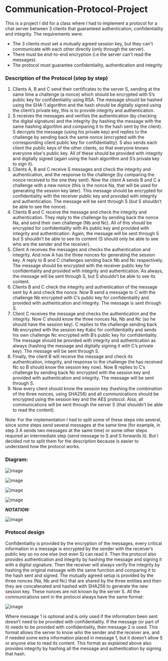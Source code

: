 # Communication-Protocol-Project
This is a project I did for a class where I had to implement a protocol for a chat server between 3 clients that guaranteed authentication, confidentiality and integrity. The requirements were:
- The 3 clients must set a mutually agreed session key, but they can't communicate with each other directly (only through the server).
- There must be end-to-end encryption (i.e the server can't read the messages).
- The protocol must guarantee confidentiality, authentication and integrity

### Description of the Protocol (step by step)
1. Clients A, B and C send their certificates to the server S, sending at the same time a challenge (a nonce) which should be encrypted with S’s public key for confidentiality using RSA. The message should be hashed using the SHA-1 algorithm and the hash should be digitally signed using the client’s private key, this is to provide integrity and authentication.
2. S receives the messages and verifies the authentication (by checking the digital signature) and the integrity (by hashing the message with the same hashing algorithm and comparing it to the hash sent by the client). S decrypts the message (using his private key) and replies to the challenge by sending back the same nonce (encrypted with the corresponding client public key for confidentiality). S also sends each client the public keys of the other clients, so that everyone knows everyone else's public key. All of these should be provided with integrity and digitally signed (again using the hash algorithm and S’s private key to sign it).
3. Clients A, B and C receive S messages and check the integrity and authentication, and the response to the challenge (by comparing the nonce received to the one they sent). Now the client A sends B and C a challenge with a new nonce (this is the nonce Na, that will be used for generating the session key later). This message should be encrypted for confidentiality with the receiver public key and provided with integrity and authentication. The message will be sent through S (but S shouldn’t be able to see the nonce).
4. Clients B and C receive the message and check the integrity and authentication. They reply to the challenge by sending back the nonce Na, and send their own challenge (Nb and Nc). All of this should be encrypted for confidentiality with A’s public key and provided with integrity and authentication. Again, the message will be sent through S but S shouldn’t be able to see its content (S should only be able to see who are the sender and the receiver).
5. Client A receives the messages and checks the authentication and integrity. And now A has the three nonces for generating the session key. A reply to B and C challenges sending back Nb and Nc respectively. The message should be encrypted with the receiver public key for confidentiality and provided with integrity and authentication. As always, the message will be sent through S, but S shouldn’t be able to see its content.
6. Clients B and C check the integrity and authentication of the message sent by A and check the nonce. Now B send a message to C with the challenge Nb encrypted with C’s public key for confidentiality and provided with authentication and integrity. The message is sent through S.
7. Client C receives the message and checks the authentication and the integrity. Now C should know the three nonces Na, Nb and Nc (so he should have the session key). C replies to the challenge sending back Nb encrypted with the session key Kabc for confidentiality and sends his own challenge Nc encrypted with B’s public key for confidentiality. The message should be provided with integrity and authentication as always (hashing the message and digitally signing it with C’s private key). The message will be sent through S.
8. Finally, the client B will receive the message and check its authentication, integrity, and response to the challenge (he has received Nc so B should know the session key now). Now B replies to C’s challenge by sending back Nc encrypted with the session key and provided with authentication and integrity. The message will be sent through S.
9. Now every client should know the session key (hashing the combination of the three nonces, using SHA256) and all communications should be encrypted using the session key and the AES protocol. Also, all communications will be sent through the server S (that shouldn’t be able to read the content).

Note: For the implementation I had to split some of these steps into several, since some steps send several messages at the same time (for example, in step 3 A sends two messages at the same time) or some other steps required an intermediate step (send message to S and S forwards it). But I decided not to split them for the description because is easier to understand how the protocol works.

### Diagram:

![image](https://github.com/Davucas/Communication-Protocol-Project/assets/40278318/5de62756-913d-4934-bb72-3506bb43aefa)


![image](https://github.com/Davucas/Communication-Protocol-Project/assets/40278318/cf8696a7-fd59-45b6-a179-50ad5f2b0cef)


![image](https://github.com/Davucas/Communication-Protocol-Project/assets/40278318/066cabd1-39c1-46eb-98da-093785b760d2)


![image](https://github.com/Davucas/Communication-Protocol-Project/assets/40278318/4fd1b053-f79e-453e-abb4-1fb98d75222c)




_**NOTATION:**_

![image](https://github.com/Davucas/Communication-Protocol-Project/assets/40278318/a1885e20-1d2b-42fd-87d9-d676a5b21941)


### Protocol design
Confidentiality is provided by the encryption of the messages, every critical information in a message is encrypted by the sender with the receiver’s public key so no one else (not even S) can read it. Then the protocol also provides authentication and integrity by hashing the message and signing it with a digital signature. Then the receiver will always verify the integrity by hashing the original message with the same function and comparing it to the hash sent and signed.
The mutually agreed setup is provided by the three nonces (Na, Nb and Nc) that are shared by the three entities and then they are concatenated and hashed with SHA256 to generate the new session key. These nonces are not known by the server S.
All the communications sent in the protocol always have the same format:

![image](https://github.com/Davucas/Communication-Protocol-Project/assets/40278318/034eb211-3127-45a2-a461-584f13daa304)

Where message 1 is optional and is only used if the information been sent doesn’t need to be provided with confidentiality. If the message (or part of it) needs to be provided with confidentiality, then message 2 is used. This format allows the server to know who the sender and the receiver are, and if needed some extra information placed in message 1, but it doesn’t allow S or anyone else to read its content. This format as explained above also provides integrity by hashing all the message and authentication by signing that hash.
